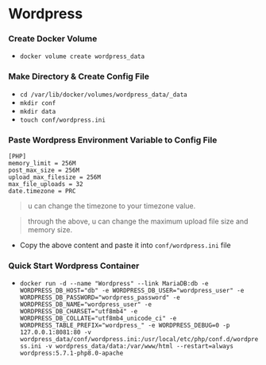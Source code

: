 # Wordpress

### Create Docker Volume
  - `docker volume create wordpress_data`

### Make Directory & Create Config File
  - `cd /var/lib/docker/volumes/wordpress_data/_data`
  - `mkdir conf`
  - `mkdir data`
  - `touch conf/wordpress.ini`

### Paste Wordpress Environment Variable to Config File
```
[PHP]
memory_limit = 256M
post_max_size = 256M
upload_max_filesize = 256M
max_file_uploads = 32
date.timezone = PRC
```
  > u can change the timezone to your timezone value.

  > through the above, u can change the maximum upload file size and memory size.

  - Copy the above content and paste it into `conf/wordpress.ini` file

### Quick Start Wordpress Container
  - `docker run -d --name "Wordpress" --link MariaDB:db -e WORDPRESS_DB_HOST="db" -e WORDPRESS_DB_USER="wordpress_user" -e WORDPRESS_DB_PASSWORD="wordpress_password" -e WORDPRESS_DB_NAME="wordpress_user" -e WORDPRESS_DB_CHARSET="utf8mb4" -e WORDPRESS_DB_COLLATE="utf8mb4_unicode_ci" -e WORDPRESS_TABLE_PREFIX="wordpress_" -e WORDPRESS_DEBUG=0 -p 127.0.0.1:8081:80 -v wordpress_data/conf/wordpress.ini:/usr/local/etc/php/conf.d/wordpress.ini -v wordpress_data/data:/var/www/html --restart=always wordpress:5.7.1-php8.0-apache`
